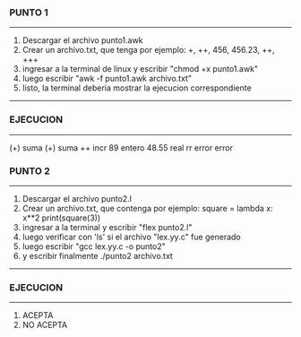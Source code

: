 ### PUNTO 1
--- 
1. Descargar el archivo punto1.awk
2. Crear un archivo.txt, que tenga por ejemplo: +, ++, 456, 456.23, ++, +++
3. ingresar a la terminal de linux y escribir "chmod +x punto1.awk"
4. luego escribir "awk -f punto1.awk archivo.txt"
5. listo, la terminal deberia mostrar la ejecucion correspondiente
---
### EJECUCION
---
(+) suma
(+) suma
++ incr
89 entero
48.55 real
rr error
 error
### PUNTO 2
--- 
1. Descargar el archivo punto2.l
2. Crear un archivo.txt, que contenga por ejemplo: square = lambda x: x**2 print(square(3))
3. ingresar a la terminal y escribir "flex punto2.l"
4. luego verificar con 'ls' si el archivo "lex.yy.c" fue generado
5. luego escribir "gcc lex.yy.c -o punto2"
6. y escribir finalmente ./punto2 archivo.txt
---
### EJECUCION 
--- 
1. ACEPTA
2. NO ACEPTA

